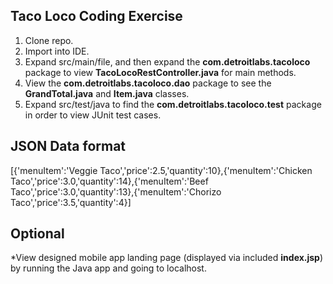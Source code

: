 ## Taco Loco Coding Exercise

1. Clone repo.
2. Import into IDE.
3. Expand src/main/file, and then expand the **com.detroitlabs.tacoloco** package to view **TacoLocoRestController.java** for main methods.
4. View the **com.detroitlabs.tacoloco.dao** package to see the **GrandTotal.java** and **Item.java** classes.
5. Expand src/test/java to find the **com.detroitlabs.tacoloco.test** package in order to view JUnit test cases. 

## JSON Data format

[{'menuItem':'Veggie Taco','price':2.5,'quantity':10},{'menuItem':'Chicken Taco','price':3.0,'quantity':14},{'menuItem':'Beef Taco','price':3.0,'quantity':13},{'menuItem':'Chorizo Taco','price':3.5,'quantity':4}]

## Optional

*View designed mobile app landing page (displayed via included **index.jsp**) by running the Java app and going to localhost.
